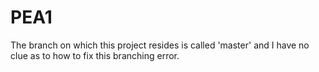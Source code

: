 # PEA1

The branch on which this project resides is called 'master' and I have no clue as to how to fix this branching error.

